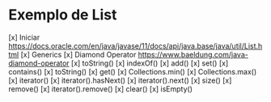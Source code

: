 # Exemplo de List

[x] Iniciar
https://docs.oracle.com/en/java/javase/11/docs/api/java.base/java/util/List.html
[x] Generics
[x] Diamond Operator
https://www.baeldung.com/java-diamond-operator
[x] toString()
[x] indexOf()
[x] add()
[x] set()
[x] contains()
[x] toString()
[x] get()
[x] Collections.min()
[x] Collections.max()
[x] iterator()
[x] iterator().hasNext()
[x] iterator().next()
[x] size()
[x] remove()
[x] iterator().remove()
[x] clear()
[x] isEmpty()  
